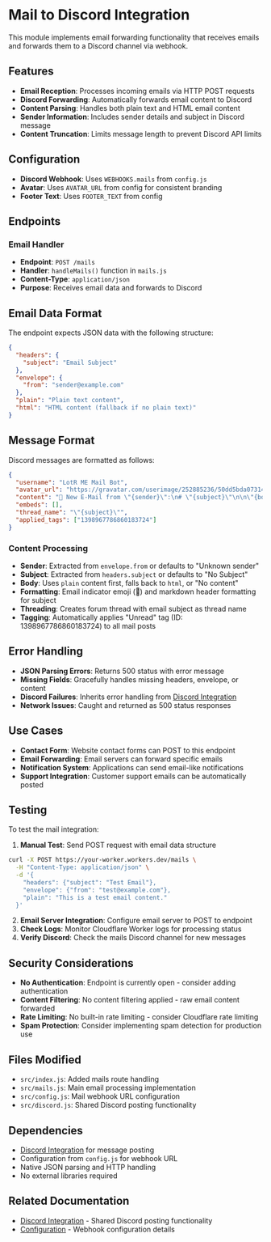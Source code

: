 # Mail to Discord Integration

This module implements email forwarding functionality that receives emails and forwards them to a Discord channel via webhook.

## Features

- **Email Reception**: Processes incoming emails via HTTP POST requests
- **Discord Forwarding**: Automatically forwards email content to Discord
- **Content Parsing**: Handles both plain text and HTML email content
- **Sender Information**: Includes sender details and subject in Discord message
- **Content Truncation**: Limits message length to prevent Discord API limits

## Configuration

- **Discord Webhook**: Uses `WEBHOOKS.mails` from `config.js`
- **Avatar**: Uses `AVATAR_URL` from config for consistent branding
- **Footer Text**: Uses `FOOTER_TEXT` from config

## Endpoints

### Email Handler
- **Endpoint**: `POST /mails`
- **Handler**: `handleMails()` function in `mails.js`
- **Content-Type**: `application/json`
- **Purpose**: Receives email data and forwards to Discord

## Email Data Format

The endpoint expects JSON data with the following structure:

```json
{
  "headers": {
    "subject": "Email Subject"
  },
  "envelope": {
    "from": "sender@example.com"
  },
  "plain": "Plain text content",
  "html": "HTML content (fallback if no plain text)"
}
```

## Message Format

Discord messages are formatted as follows:

```json
{
  "username": "LotR ME Mail Bot",
  "avatar_url": "https://gravatar.com/userimage/252885236/50dd5bda073144e4f2505039bf8bb6a0.jpeg?size=256",
  "content": "📧 New E-Mail from \"{sender}\":\n# \"{subject}\"\n\n\"{body}\"",
  "embeds": [],
  "thread_name": "\"{subject}\"",
  "applied_tags": ["1398967786860183724"]
}
```

### Content Processing

- **Sender**: Extracted from `envelope.from` or defaults to "Unknown sender"
- **Subject**: Extracted from `headers.subject` or defaults to "No Subject"  
- **Body**: Uses `plain` content first, falls back to `html`, or "No content"
- **Formatting**: Email indicator emoji (📧) and markdown header formatting for subject
- **Threading**: Creates forum thread with email subject as thread name
- **Tagging**: Automatically applies "Unread" tag (ID: 1398967786860183724) to all mail posts

## Error Handling

- **JSON Parsing Errors**: Returns 500 status with error message
- **Missing Fields**: Gracefully handles missing headers, envelope, or content
- **Discord Failures**: Inherits error handling from [Discord Integration](DISCORD_INTEGRATION.md)
- **Network Issues**: Caught and returned as 500 status responses

## Use Cases

- **Contact Form**: Website contact forms can POST to this endpoint
- **Email Forwarding**: Email servers can forward specific emails
- **Notification System**: Applications can send email-like notifications
- **Support Integration**: Customer support emails can be automatically posted

## Testing

To test the mail integration:

1. **Manual Test**: Send POST request with email data structure
```bash
curl -X POST https://your-worker.workers.dev/mails \
  -H "Content-Type: application/json" \
  -d '{
    "headers": {"subject": "Test Email"},
    "envelope": {"from": "test@example.com"},
    "plain": "This is a test email content."
  }'
```

2. **Email Server Integration**: Configure email server to POST to endpoint
3. **Check Logs**: Monitor Cloudflare Worker logs for processing status
4. **Verify Discord**: Check the mails Discord channel for new messages

## Security Considerations

- **No Authentication**: Endpoint is currently open - consider adding authentication
- **Content Filtering**: No content filtering applied - raw email content forwarded
- **Rate Limiting**: No built-in rate limiting - consider Cloudflare rate limiting
- **Spam Protection**: Consider implementing spam detection for production use

## Files Modified

- `src/index.js`: Added mails route handling
- `src/mails.js`: Main email processing implementation
- `src/config.js`: Mail webhook URL configuration
- `src/discord.js`: Shared Discord posting functionality

## Dependencies

- [Discord Integration](DISCORD_INTEGRATION.md) for message posting
- Configuration from `config.js` for webhook URL
- Native JSON parsing and HTTP handling
- No external libraries required

## Related Documentation

- [Discord Integration](DISCORD_INTEGRATION.md) - Shared Discord posting functionality
- [Configuration](README.md#configuration) - Webhook configuration details